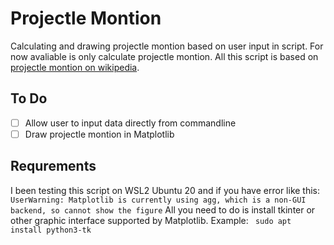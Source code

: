 # Projectle Montion
Calculating and drawing projectle montion based on user input in script. For now avaliable is only calculate projectle montion. All this script is based on [projectle montion on wikipedia](https://en.wikipedia.org/wiki/Projectile_motion).

## To Do
- [ ] Allow user to input data directly from commandline 
- [ ] Draw projectle montion in Matplotlib

## Requrements
I been testing this script on WSL2 Ubuntu 20 and if you have error like this:
```UserWarning: Matplotlib is currently using agg, which is a non-GUI backend, so cannot show the figure```
All you need to do is install tkinter or other graphic interface supported by Matplotlib. Example:
``` sudo apt install python3-tk```
